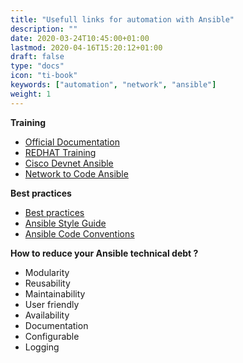 ```yaml
---
title: "Usefull links for automation with Ansible"
description: ""
date: 2020-03-24T10:45:00+01:00
lastmod: 2020-04-16T15:20:12+01:00
draft: false
type: "docs"
icon: "ti-book"
keywords: ["automation", "network", "ansible"]
weight: 1
---
```



**Training**

* [Official Documentation](https://docs.ansible.com/)
* [REDHAT Training](https://github.com/network-automation/linklight)
* [Cisco Devnet Ansible](https://learninglabs.cisco.com/modules/sdx-ansible-intro)
* [Network to Code Ansible](https://github.com/networktocode/awesome-network-automation)

**Best practices**

* [Best practices](https://docs.ansible.com/ansible/latest/user_guide/playbooks_best_practices.html)
* [Ansible Style Guide](https://github.com/whitecloud/ansible-styleguide)
* [Ansible Code Conventions](https://openedx.atlassian.net/wiki/spaces/OpenOPS/pages/26837527/Ansible+Code+Conventions)


**How to reduce your Ansible technical debt ?**

* Modularity
* Reusability
* Maintainability
* User friendly
* Availability
* Documentation 
* Configurable
* Logging